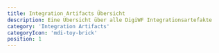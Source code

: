 ```yaml
---
title: Integration Artifacts Übersicht
description: Eine Übersicht über alle DigiWF Integrationsartefakte
category: 'Integration Artifacts'
categoryIcon: 'mdi-toy-brick'
position: 1
---
```

<v-row>
<div class="d-flex flex-wrap float-left">
<dwf-integration-artifact name="mail-Integration" description="Artifact to integrate an e-mail server, so you can 
send mails from processes." 
github="https://github.com/it-at-m/digiwf-email-integration" icon="mdi-email-fast"
docs="/resources/modules/emailintegration"></dwf-integration-artifact>
</div>
</v-row>